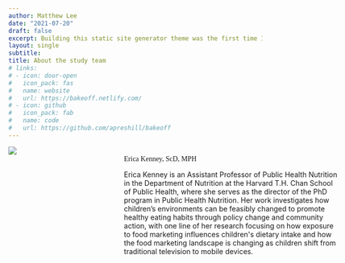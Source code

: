 ```yaml
---
author: Matthew Lee
date: "2021-07-20"
draft: false
excerpt: Building this static site generator theme was the first time I used an Atomic (or Functional) CSS system like Tachyons. It’s a design system that provides very small (which means fast) CSS modules that you can use in your HTML.
layout: single
subtitle: 
title: About the study team
# links:
# - icon: door-open
#   icon_pack: fas
#   name: website
#   url: https://bakeoff.netlify.com/
# - icon: github
#   icon_pack: fab
#   name: code
#   url: https://github.com/apreshill/bakeoff
---
```


<!-- Becky -->

<div style="width: 130%; height: 400%">
<div style="width: 30%; height: 400%; float: left; margin-right: 5%;"> 
<img src="/img/headshot-ekenney.png">
</div>
<div style="margin-left: 10%; height: 400%;"> 
<br>
<span style="font-family:Metropolis-SB">Erica Kenney, ScD, MPH</span>

Erica Kenney is an Assistant Professor of Public Health Nutrition in the Department of Nutrition at the Harvard T.H. Chan School of Public Health, where she serves as the director of the PhD program in Public Health Nutrition. Her work investigates how children’s environments can be feasibly changed to promote healthy eating habits through policy change and community action, with one line of her research focusing on how exposure to food marketing influences children's dietary intake and how the food marketing landscape is changing as children shift from traditional television to mobile devices.
</div>
</div>

<br><br><br>

<!-- Becky -->

<div style="width: 130%; height: 400%">
<div style="width: 30%; height: 400%; float: left; margin-right: 5%;"> 
<br><br>
<img src="/img/headshot-rmozaffarian.png">
</div>
<div style="margin-left: 10%; height: 400%;"> 
<span style="font-family:Metropolis-SB">Rebecca Mozaffarian, MS MPH</span>

Becky is a Project Manager in the Nutrition Department at the Harvard T.H. Chan School of Public Health. In her role on the Kids APPS project, Becky oversees the project goals; develops research protocols; and assists with data collection, management, and analysis.

Becky’s research focuses on identifying effective policies and strategies to improve child health by improving food, physical activity and screen time environments in early child care, schools, afterschool programs, and community settings.

Becky earned her Master of Science degree in Food Policy and Applied Nutrition from Tufts Friedman School of Nutrition Science and Policy, and her Master of Public Health degree in Epidemiology from Tufts Medical School.
</div>
</div>

<br><br><br>

<!-- Jasmine -->

<div style="width: 130%;">
<div style="width: 30%; height: 400%; float: left; margin-right: 5%;"> 
<br>
<img src="/img/headshot-jnorris.png"/>
</div>
<div style="margin-left: 10%; height: 400%; "> 
<span style="font-family:Metropolis-SB">Jasmine Norris, RD</span>

Jasmine is an MPH candidate in the Nutrition Department at Harvard T.H. Chan School of Public Health. She is a Research Assistant with the Kids APPS project, focused on participant recruitment strategy and data collection.

In 2017 Jasmine received her registration status as a dietitian in California, then worked primarily in school and community nutrition. Her area of interest in graduate school is in food system development and policy advocacy for school and child nutrition programs. In her free time, Jasmine enjoys contemporary and salsa dancing, and inventing culinary techniques to utilize food waste in home cooking.
</div>
</div>

<br><br><br>

<!-- Kate -->

<div style="width: 130%;">
<div style="width: 30%; height: 400%; float: left; margin-right: 5%;"> 

<img src="/img/headshot-kadams.png"/>
</div>
<div style="margin-left: 10%; height: 400%; "> 
<span style="font-family:Metropolis-SB">Kate Adams</span>

Kate is a Master's of Public Health student in the Department of Nutrition at the Harvard T.H. Chan School of Public Health. As a Research Assistant on the KIDS APPS project, she helps develop research protocols, supports parents in completing the research tasks, and assesses advertising on mobile devices.

Before starting her master’s degree, Kate worked on subsidy contracts and food programs in early childhood education centers around Boston. Kate's interests revolve around food insecurity, sustainable sourcing and food waste strategy, and the food & beverage industry's role in planetary health and nutrition outcomes.
</div>
</div>

<br>
<br><br><br>

<!-- Matt -->

<div style="width: 130%;">
<div style="width: 30%; height: 400%; float: left; margin-right: 5%;"> 

<img src="/img/headshot-mlee.png"/>
</div>
<div style="margin-left: 10%; height: 400%; "> 
<span style="font-family:Metropolis-SB">Matt Lee, MS</span>

Matt is a PhD student in the Population Health Sciences program at the Harvard University T.H. Chan School of Public Health, in the Department of Nutrition. His research is focused on evaluating existing and potential nutrition policies and program that are poised to reduce cardiometabolic disease, and works as a data analyst on the Kids APPS team. Prior to joining the team at Harvard, Matt completed a Master of Science degree in Epidemiology as well as a Bachelor of Arts in Public Health at the University of California, Berkeley. When he isn’t knee-deep in R code or any ongoing data analysis, Matt enjoys playing the oboe/English horn with the Longwood Symphony Orchestra, trying to find the sunniest of hikes, and making (and eating) new foods.
</div>
</div>